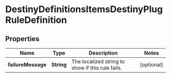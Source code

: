
# DestinyDefinitionsItemsDestinyPlugRuleDefinition

## Properties
Name | Type | Description | Notes
------------ | ------------- | ------------- | -------------
**failureMessage** | **String** | The localized string to show if this rule fails. |  [optional]



